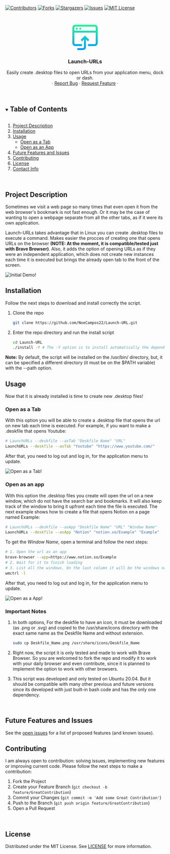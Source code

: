 [![Contributors][contributors-shield]][contributors-url]
[![Forks][forks-shield]][forks-url]
[![Stargazers][stars-shield]][stars-url]
[![Issues][issues-shield]][issues-url]
[![MIT License][license-shield]][license-url]



<!-- PROJECT LOGO -->
<br />
<p align="center">
  <a href="https://github.com/NoeCampos22/Launch-URL">
    <img src="repo_assets/logo.svg" alt="Logo" width="80" height="80">
    
  </a>

  <h3 align="center">Launch-URLs</h3>

  <p align="center">
    Easily create .desktop files to open URLs from your application menu, dock or dash.
    <br />
    ·
    <a href="https://github.com/NoeCampos22/Launch-URL/issues">Report Bug</a>
    ·
    <a href="https://github.com/NoeCampos22/Launch-URL/issues">Request Feature</a>
    ·
  </p>
</p>
<br />


<!-- TABLE OF CONTENTS -->
<details open="open">
  <summary><h2 style="display: inline-block">Table of Contents</h2></summary>
  <ol>
    <li><a href="#project-description">Project Description</a></li>
    <li><a href="#installation">Installation</a></li>
    <li><a href="#usage">Usage</a>
    <ul>
        <li><a href="#open-as-a-tab">Open as a Tab</a></li>
        <li><a href="#open-as-an-app">Open as an App</a></li>
      </ul>
    </li>
    <li><a href="#future-features-and-issues">Future Features and Issues</a></li>
    <li><a href="#contributing">Contributing</a></li>
    <li><a href="#license">License</a></li>
    <li><a href="#contact-info">Contact Info</a></li>
  </ol>
</details>
<br />

<!-- Project Description -->
## Project Description

Sometimes we visit a web page so many times that even open it from the web browser's bookmark is not fast enough. Or it may be the case of wanting to open a webpage separate from all the other tabs, as if it were its own application.

Launch-URLs takes advantage that in Linux you can create .desktop files to execute a command. Makes easier the procces of creating one that opens URLs on the browser **(NOTE: At the moment, it is compatible/tested just with Brave Browser)**. Also, it adds the option of opening URLs as if they were an independent application, which does not create new instances each time it is executed but brings the already open tab to the front of the screen.

![Initial Demo!](repo_assets/initial_demo.gif)
<br />


<!-- INSTALLATION -->
## Installation
Follow the next steps to download and install correctly the script.

1. Clone the repo
   ```sh
   git clone https://github.com/NoeCampos22/Launch-URL.git
   ```
2. Enter the repo directory and run the install script
   ```sh
   cd Launch-URL
   ./install -Y # The -Y option is to install automatically the dependencies
   ```

**Note:** By default, the script will be installed on the /usr/bin/ directory, but, it can be specified a different directory (it must be on the $PATH variable) with the --path option.
<br />


<!-- USAGE EXAMPLES -->
## Usage
Now that it is already installed is time to create new .desktop files!
<br />

### Open as a Tab
With this option you will be able to create a .desktop file that opens the url on new tab each time is executed. For example, if you want to make a .deskfile that opens Youtube:

   ```sh
   # LaunchURLs --deskfile --asTab "Deskfile Name" "URL"
   LaunchURLs --deskfile --asTab "Youtube" "https://www.youtube.com/"
   ```

After that, you need to log out and log in, for the application menu to update.

![Open as a Tab!](repo_assets/as_tab.gif)
<br/>

### Open as an app
With this option the .desktop files you create will open the url on a new window, which do not have the search bar and bookmarks. It will also keep track of the window to bring it upfront each time the file is executed. 
The next example shows how to create a file that opens Notion on a page named Example:

   ```sh
   # LaunchURLs --deskfile --asApp "Deskfile Name" "URL" "Window Name"
   LaunchURLs --deskfile --asApp "Notion" "notion.so/Example" "Example"
   ```

To get the *Window Name*, open a terminal and follow the next steps:

   ```sh
   # 1. Open the url as an app
   brave-browser --app=https://www.notion.so/Example
   # 2. Wait for it to finish loading
   # 3. List all the windows. On the last column it will be the windows name, copy the one you need.
   wmctrl -l 
   ```

After that, you need to log out and log in, for the application menu to update.

![Open as a App!](repo_assets/as_app.gif)
<br />

### Important Notes
1. In both options, For the deskfile to have an icon, it must be downloaded (as .png or .svg) and copied to the /usr/share/icons directory with the exact same name as the Deskfile Name and without extension.
    ```sh
    sudo cp Deskfile_Name.png /usr/share/icons/Deskfile_Name
    ```

2. Right now, the script it is only tested and made to work with Brave Browser. So you are welcomed to fork the repo and modify it to work with your daily browser and even contribute, since it is planned to implement the option to work with other browsers.

3. This script was developed and only tested on Ubuntu 20.04. But it should be compatible with many other previous and future versions since its developed with just built-in bash code and has the only one dependency.
<br />


<!-- Future Features & Issues -->
## Future Features and Issues

See the [open issues](https://github.com/NoeCampos22/Launch-URL/issues) for a list of proposed features (and known issues).
<br />


<!-- CONTRIBUTING -->
## Contributing
I am always open to contribution: solving issues, implementing new features or improving current code. Please follow the next steps to make a contribution:

1. Fork the Project
2. Create your Feature Branch (`git checkout -b feature/GreatContribution`)
3. Commit your Changes (`git commit -m 'Add some Great Contribution'`)
4. Push to the Branch (`git push origin feature/GreatContribution`)
5. Open a Pull Request
<br />


<!-- LICENSE -->
## License
Distributed under the MIT License. See [LICENSE](LICENSE.md) for more information.
<br />


<!-- MARKDOWN LINKS & IMAGES -->
<!-- https://www.markdownguide.org/basic-syntax/#reference-style-links -->
[contributors-shield]: https://img.shields.io/github/contributors/NoeCampos22/Launch-URL.svg?style=for-the-badge
[contributors-url]: https://github.com/NoeCampos22/Launch-URL/graphs/contributors

[forks-shield]: https://img.shields.io/github/forks/NoeCampos22/Launch-URL.svg?style=for-the-badge
[forks-url]: https://github.com/NoeCampos22/Launch-URL/network/members

[stars-shield]: https://img.shields.io/github/stars/NoeCampos22/Launch-URL.svg?style=for-the-badge
[stars-url]: https://github.com/NoeCampos22/Launch-URL/stargazers

[issues-shield]: https://img.shields.io/github/issues/NoeCampos22/Launch-URL.svg?style=for-the-badge
[issues-url]: https://github.com/NoeCampos22/Launch-URL/issues

[license-shield]: https://img.shields.io/github/license/NoeCampos22/Launch-URL.svg?style=for-the-badge
[license-url]: https://github.com/NoeCampos22/Launch-URL/blob/master/LICENSE.txt
